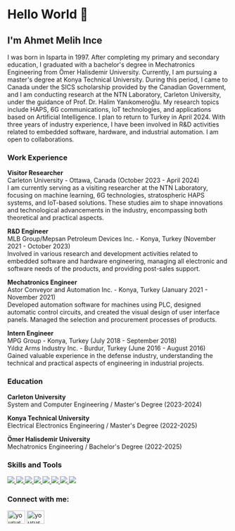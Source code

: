 # Hello World 👋

## I'm Ahmet Melih Ince

I was born in Isparta in 1997. After completing my primary and secondary education, I graduated with a bachelor's degree in Mechatronics Engineering from Ömer Halisdemir University. Currently, I am pursuing a master's degree at Konya Technical University. During this period, I came to Canada under the SICS scholarship provided by the Canadian Government, and I am conducting research at the NTN Laboratory, Carleton University, under the guidance of Prof. Dr. Halim Yanıkomeroğlu. My research topics include HAPS, 6G communications, IoT technologies, and applications based on Artificial Intelligence. I plan to return to Turkey in April 2024. With three years of industry experience, I have been involved in R&D activities related to embedded software, hardware, and industrial automation. I am open to collaborations.

### Work Experience

**Visitor Researcher**  
Carleton University - Ottawa, Canada (October 2023 - April 2024)  
I am currently serving as a visiting researcher at the NTN Laboratory, focusing on machine learning, 6G technologies, stratospheric HAPS systems, and IoT-based solutions. These studies aim to shape innovations and technological advancements in the industry, encompassing both theoretical and practical aspects.

**R&D Engineer**  
MLB Group/Mepsan Petroleum Devices Inc. - Konya, Turkey (November 2021 - October 2023)  
Involved in various research and development activities related to embedded software and hardware engineering, managing all electronic and software needs of the products, and providing post-sales support.

**Mechatronics Engineer**  
Astor Conveyor and Automation Inc. - Konya, Turkey (January 2021 - November 2021)  
Developed automation software for machines using PLC, designed automatic control circuits, and created the visual design of user interface panels. Managed the selection and procurement processes of products.

**Intern Engineer**  
MPG Group - Konya, Turkey (July 2018 - September 2018)  
Yıldız Arms Industry Inc. - Burdur, Turkey (June 2016 - August 2016)  
Gained valuable experience in the defense industry, understanding the technical and practical aspects of engineering in industrial projects.

### Education

**Carleton University**  
System and Computer Engineering / Master's Degree (2023-2024)

**Konya Technical University**  
Electrical Electronics Engineering / Master's Degree (2022-2025)

**Ömer Halisdemir University**  
Mechatronics Engineering / Bachelor's Degree (2022-2025)

### Skills and Tools
<p align="left"> 
  <a href="https://www.cprogramming.com/" target="_blank"> <img src="https://img.icons8.com/color/48/000000/c-programming.png"/> </a> 
  <a href="https://www.w3schools.com/cpp/" target="_blank"> <img src="https://img.icons8.com/color/48/000000/c-plus-plus-logo.png"/> </a> 
  <a href="https://www.java.com" target="_blank"> <img src="https://img.icons8.com/color/48/000000/java-coffee-cup-logo.png"/> </a> 
  <a href="https://www.python.org" target="_blank"> <img src="https://img.icons8.com/color/48/000000/python.png"/> </a> 
  <a href="https://www.linux.org/" target="_blank"> <img src="https://img.icons8.com/color/48/000000/linux.png"/> </a> 
  <a href="https://www.mathworks.com/products/matlab.html" target="_blank"> <img src="https://img.icons8.com/color/48/000000/matlab.png"/> </a>
  <a href="https://www.keil.com/" target="_blank"> <img src="https://img.icons8.com/color/48/000000/keil.png"/> </a>
  <a href="https://www.altium.com/" target="_blank"> <img src="https://img.icons8.com/color/48/000000/altium-designer.png"/> </a>
</p>

### Connect with me:
<p align="left">
  <a href="https://linkedin.com/in/melihnc" target="blank"><img align="center" src="https://cdn.jsdelivr.net/npm/simple-icons@v3/icons/linkedin.svg" alt="yourusername" height="30" width="40" /></a>
  <a href="https://medium.com/@melihince" target="blank"><img align="center" src="https://cdn.jsdelivr.net/npm/simple-icons@v3/icons/medium.svg" alt="yourusername" height="30" width="40" /></a>
</p>
